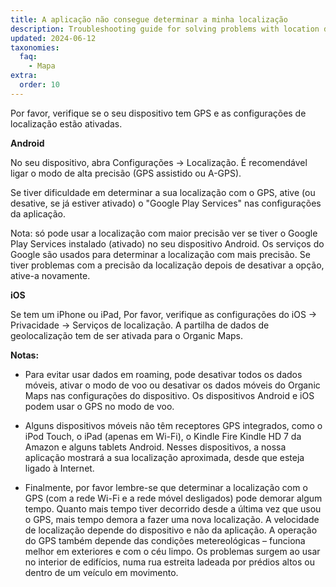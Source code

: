 ```yaml
---
title: A aplicação não consegue determinar a minha localização
description: Troubleshooting guide for solving problems with location determination for iOS and Android devices
updated: 2024-06-12
taxonomies:
  faq:
    - Mapa
extra:
  order: 10
---
```


Por favor, verifique se o seu dispositivo tem GPS e as configurações de localização estão ativadas.

**Android**

No seu dispositivo, abra Configurações → Localização. É recomendável ligar o modo de alta precisão (GPS assistido ou A-GPS).

Se tiver dificuldade em determinar a sua localização com o GPS, ative (ou desative, se já estiver ativado) o "Google Play Services" nas configurações da aplicação.

Nota: só pode usar a localização com maior precisão ver se tiver o Google Play Services instalado (ativado) no seu dispositivo Android. Os serviços do Google são usados para determinar a localização com mais precisão. Se tiver problemas com a precisão da localização depois de desativar a opção, ative-a novamente.

**iOS**

Se tem um iPhone ou iPad, Por favor, verifique as configurações do iOS → Privacidade → Serviços de localização. A partilha de dados de geolocalização tem de ser ativada para o Organic Maps.

**Notas:**

- Para evitar usar dados em roaming, pode desativar todos os dados móveis, ativar o modo de voo ou desativar os dados móveis do Organic Maps nas configurações do dispositivo. Os dispositivos Android e iOS podem usar o GPS no modo de voo.

- Alguns dispositivos móveis não têm receptores GPS integrados, como o iPod Touch, o iPad (apenas em Wi-Fi), o Kindle Fire Kindle HD 7 da Amazon e alguns tablets Android. Nesses dispositivos, a nossa aplicação mostrará a sua localização aproximada, desde que esteja ligado à Internet.

- Finalmente, por favor lembre-se que determinar a localização com o GPS (com a rede Wi-Fi e a rede móvel desligados) pode demorar algum tempo. Quanto mais tempo tiver decorrido desde a última vez que usou o GPS, mais tempo demora a fazer uma nova localização. A velocidade de localização depende do dispositivo e não da aplicação. A operação do GPS também depende das condições metereológicas – funciona melhor em exteriores e com o céu limpo. Os problemas surgem ao usar no interior de edifícios, numa rua estreita ladeada por prédios altos ou dentro de um veículo em movimento.
